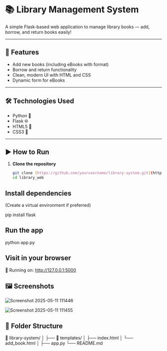 # 📚 Library Management System

A simple Flask-based web application to manage library books — add, borrow, and return books easily!

---

## 🚀 Features

- Add new books (including eBooks with format)
- Borrow and return functionality
- Clean, modern UI with HTML and CSS
- Dynamic form for eBooks

---

## 🛠️ Technologies Used

- Python 🐍
- Flask 🌐
- HTML5 🧾
- CSS3 🎨

---

## ▶️ How to Run

1. **Clone the repository**  
   ```bash
   git clone [https://github.com/yourusername/library-system.git](https://github.com/KanwalRafique/Q-3-Class-8-Assignment.git)
   cd library_web

## Install dependencies
(Create a virtual environment if preferred)

pip install flask

## Run the app
python app.py

## Visit in your browser
📡 Running on: http://127.0.0.1:5000

## 🖼️ Screenshots
![Screenshot 2025-05-11 111446](https://github.com/user-attachments/assets/76c84dfc-24db-4f93-a471-aee12cb01f79)

![Screenshot 2025-05-11 111455](https://github.com/user-attachments/assets/516fa80a-784d-4855-b3da-31e05343b9f0)


## 📂 Folder Structure
📁 library-system/
│
├── 📁 templates/
│   ├── index.html
│   └── add_book.html
│
├── app.py
└── README.md




